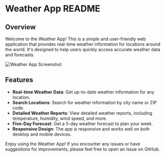 # Weather App README

## Overview

Welcome to the Weather App! This is a simple and user-friendly web application that provides real-time weather information for locations around the world. It's designed to help users quickly access accurate weather data and forecasts.

![Weather App Screenshot](screenshot.png)

## Features

- **Real-time Weather Data**: Get up-to-date weather information for any location.
- **Search Locations**: Search for weather information by city name or ZIP code.
- **Detailed Weather Reports**: View detailed weather reports, including temperature, humidity, wind speed, and more.
- **Five-Day Forecast**: Get a 5-day weather forecast to plan your week.
- **Responsive Design**: The app is responsive and works well on both desktop and mobile devices.



Enjoy using the Weather App! If you encounter any issues or have suggestions for improvements, please feel free to open an issue on GitHub.
